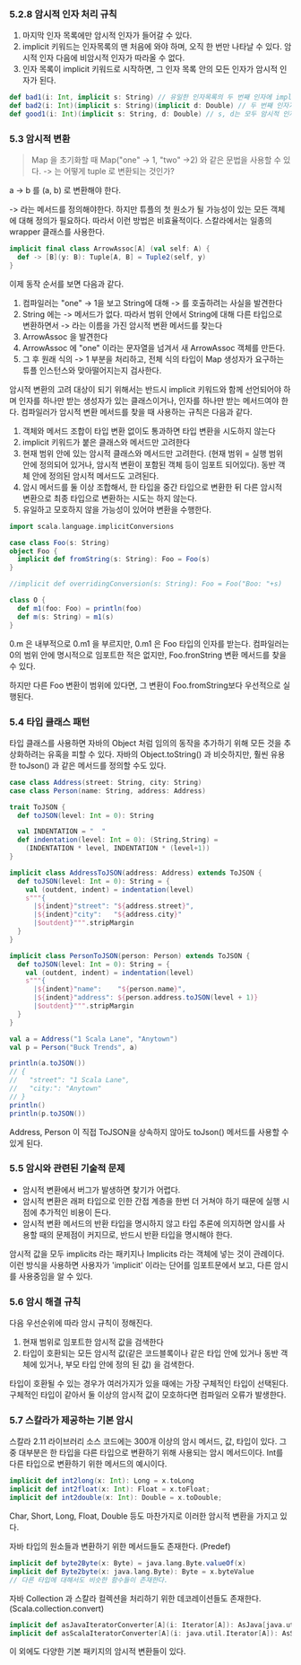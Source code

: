 ### 5.2.8 암시적 인자 처리 규칙



1. 마지막 인자 목록에만 암시적 인자가 들어갈 수 있다.
2. implicit 키워드는 인자목록의 맨 처음에 와야 하며, 오직 한 번만 나타날 수 있다. 암시적 인자 다음에 비암시적 인자가 따라올 수 없다.
3. 인자 목록이 implicit 키워드로 시작하면, 그 인자 목록 안의 모든 인자가 암시적 인자가 된다.



```scala
def bad1(i: Int, implicit s: String) // 유일한 인자목록의 두 번째 인자에 implicit을 지정
def bad2(i: Int)(implicit s: String)(implicit d: Double) // 두 번째 인자가 implicit 인데, 세번째 인자도 implicit
def good1(i: Int)(implicit s: String, d: Double) // s, d는 모두 암시적 인자
```



### 5.3 암시적 변환

>  Map 을 초기화할 때 Map("one" -> 1, "two" ->2) 와 같은 문법을 사용할 수 있다. -> 는 어떻게 tuple 로 변환되는 것인가?

a -> b 를 (a, b) 로 변환해야 한다.

-> 라는 메서드를 정의해야한다. 하지만 튜플의 첫 원소가 될 가능성이 있는 모든 객체에 대해 정의가 필요하다. 따라서 이런 방법은 비효율적이다. 스칼라에서는 일종의 wrapper 클래스를 사용한다.

```scala
implicit final class ArrowAssoc[A] (val self: A) {
  def -> [B](y: B): Tuple[A, B] = Tuple2(self, y)
}
```

이제 동작 순서를 보면 다음과 같다.

1. 컴파일러는 "one" -> 1을 보고 String에 대해 -> 를 호출하려는 사실을 발견한다
2. String 에는 -> 메서드가 없다. 따라서 범위 안에서 String에 대해 다른 타입으로 변환하면서 -> 라는 이름을 가진 암시적 변환 메서드를 찾는다
3. ArrowAssoc 을 발견한다
4. ArrowAssoc 에 "one" 이라는 문자열을 넘겨서 새 ArrowAssoc 객체를 만든다.
5. 그 후 원래 식의 -> 1 부분을 처리하고, 전체 식의 타입이 Map 생성자가 요구하는 튜플 인스턴스와 맞아떨어지는지 검사한다.



암시적 변환의 고려 대상이 되기 위해서는 반드시 implicit 키워드와 함께 선언되어야 하며 인자를 하나만 받는 생성자가 있는 클래스이거나, 인자를 하나만 받는 메서드여야 한다. 컴파일러가 암시적 변환 메서드를 찾을 때 사용하는 규칙은 다음과 같다.

1. 객체와 메서드 조합이 타입 변환 없이도 통과하면 타입 변환을 시도하지 않는다
2. implicit 키워드가 붙은 클래스와 메서드만 고려한다
3. 현재 범위 안에 있는 암시적 클래스와 메서드만 고려한다. (현재 범위 = 실행 범위 안에 정의되어 있거나, 암시적 변환이 포함된 객체 등이 임포트 되어있다). 동반 객체 안에 정의된 암시적 메서드도 고려된다.
4. 암시 메서드를 둘 이상 조합해서, 한 타입을 중간 타입으로 변환한 뒤 다른 암시적 변환으로 최종 타입으로 변환하는 시도는 하지 않는다.
5. 유일하고 모호하지 않을 가능성이 있어야 변환을 수행한다.



```scala
import scala.language.implicitConversions

case class Foo(s: String)
object Foo {
  implicit def fromString(s: String): Foo = Foo(s)
}

//implicit def overridingConversion(s: String): Foo = Foo("Boo: "+s)

class O {
  def m1(foo: Foo) = println(foo)
  def m(s: String) = m1(s)
}

```

0.m 은 내부적으로 0.m1 을 부르지만, 0.m1 은 Foo 타입의 인자를 받는다. 컴파일러는 0의 범위 안에 명시적으로 임포트한 적은 없지만, Foo.fronString 변환 메서드를 찾을 수 있다.

하지만 다른 Foo 변환이 범위에 있다면, 그 변환이 Foo.fromString보다 우선적으로 실행된다.



### 5.4 타입 클래스 패턴

타입 클래스를 사용하면 자바의 Object 처럼 임의의 동작을 추가하기 위해 모든 것을 추상화하려는 유혹을 피할 수 있다. 자바의 Object.toString() 과 비슷하지만, 훨씬 유용한 toJson() 과 같은 메서드를 정의할 수도 있다.

```scala
case class Address(street: String, city: String)
case class Person(name: String, address: Address)

trait ToJSON {
  def toJSON(level: Int = 0): String

  val INDENTATION = "  "
  def indentation(level: Int = 0): (String,String) = 
    (INDENTATION * level, INDENTATION * (level+1))
}

implicit class AddressToJSON(address: Address) extends ToJSON {
  def toJSON(level: Int = 0): String = {
    val (outdent, indent) = indentation(level)
    s"""{
      |${indent}"street": "${address.street}", 
      |${indent}"city":   "${address.city}"
      |$outdent}""".stripMargin
  }
}

implicit class PersonToJSON(person: Person) extends ToJSON {
  def toJSON(level: Int = 0): String = {
    val (outdent, indent) = indentation(level)
    s"""{
      |${indent}"name":    "${person.name}", 
      |${indent}"address": ${person.address.toJSON(level + 1)} 
      |$outdent}""".stripMargin
  }
}

val a = Address("1 Scala Lane", "Anytown")
val p = Person("Buck Trends", a)

println(a.toJSON())
// {
//   "street": "1 Scala Lane",
//   "city:": "Anytown"
// }
println()
println(p.toJSON())
```



Address, Person 이 직접 ToJSON을 상속하지 않아도 toJson() 메서드를 사용할 수 있게 된다.



### 5.5 암시와 관련된 기술적 문제

* 암시적 변환에서 버그가 발생하면 찾기가 어렵다. 
* 암시적 변환은 래퍼 타입으로 인한 간접 계층을 한번 더 거쳐야 하기 때문에 실행 시점에 추가적인 비용이 든다. 
* 암시적 변환 메서드의 반환 타입을 명시하지 않고 타입 추론에 의지하면 암시를 사용할 때의 문제점이 커지므로, 반드시 반환 타입을 명시해야 한다.

암시적 값을 모두 implicits 라는 패키지나 Implicits 라는 객체에 넣는 것이 관례이다. 이런 방식을 사용하면 사용자가 'implicit' 이라는 단어를 임포트문에서 보고, 다른 암시를 사용중임을 알 수 있다.



### 5.6 암시 해결 규칙

다음 우선순위에 따라 암시 규칙이 정해진다.

1. 현재 범위로 임포트한 암시적 값을 검색한다
2. 타입이 호환되는 모든 암시적 값(같은 코드블록이나 같은 타입 안에 있거나 동반 객체에 있거나, 부모 타입 안에 정의 된 값) 을 검색한다.

타입이 호환될 수 있는 경우가 여러가지가 있을 때에는 가장 구체적인 타입이 선택된다. 구체적인 타입이 같아서 둘 이상의 암시적 값이 모호하다면 컴파일러 오류가 발생한다.



### 5.7 스칼라가 제공하는 기본 암시

스칼라 2.11 라이브러리 소스 코드에는 300개 이상의 암시 메서드, 값, 타입이 있다. 그 중 대부분은 한 타입을 다른 타입으로 변환하기 위해 사용되는 암시 메서드이다. Int를 다른 타입으로 변환하기 위한 메서드의 예시이다.

``` scala
implicit def int2long(x: Int): Long = x.toLong
implicit def int2float(x: Int): Float = x.toFloat;
implicit def int2double(x: Int): Double = x.toDouble;
```

 Char, Short, Long, Float, Double 등도 마찬가지로 이러한 암시적 변환을 가지고 있다.

자바 타입의 원소들과 변환하기 위한 메서드들도 존재한다. (Predef)

```scala
implicit def byte2Byte(x: Byte) = java.lang.Byte.valueOf(x)
implicit def Byte2byte(x: java.lang.Byte): Byte = x.byteValue
// 다른 타입에 대해서도 비슷한 함수들이 존재한다.
```

자바 Collection 과 스칼라 컬렉션을 처리하기 위한 데코레이션들도 존재한다. (Scala.collection.convert)

```scala
implicit def asJavaIteratorConverter[A](i: Iterator[A]): AsJava[java.util.Iterator[A]] = ...
implicit def asScalaIteratorConverter[A](i: java.util.Iterator[A]): AsScala[Iterator[A]] = ...
```

이 외에도 다양한 기본 패키지의 암시적 변환들이 있다.
